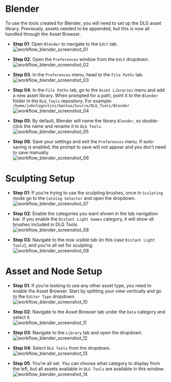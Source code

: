 # Blender

To use the tools created for Blender, you will need to set up the DLG asset library. Previously, assets needed to be appended, but this is now all handled through the Asset Browser.

- **Step 01**: Open ``Blender`` to navigate to the ``Edit`` tab.  
![workflow_blender_screenshot_01](../images/workflow_blender_screenshot_01.png "workflow_blender_screenshot_01")

- **Step 02**: Open the ``Preferences`` window from the ``Edit`` dropdown.  
![workflow_blender_screenshot_02](../images/workflow_blender_screenshot_02.png "workflow_blender_screenshot_02")

- **Step 03**: In the ``Preferences`` menu, head to the ``File Paths`` tab.  
![workflow_blender_screenshot_03](../images/workflow_blender_screenshot_03.png "workflow_blender_screenshot_03")

- **Step 04**: In the ``File Paths`` tab, go to the ``Asset Libraries`` menu and add a new asset library. When prompted for a path, point it to the ``Blender`` folder in the ``DLG_Tools`` repository. For example:  
`/home/johnlogostini/Gentoo/Source/DLG_Tools/Blender`  
![workflow_blender_screenshot_04](../images/workflow_blender_screenshot_04.png "workflow_blender_screenshot_04")

- **Step 05**: By default, Blender will name the library ``Blender``, so double-click the name and rename it to ``DLG Tools``.  
![workflow_blender_screenshot_05](../images/workflow_blender_screenshot_05.png "workflow_blender_screenshot_05")

- **Step 06**: Save your settings and exit the ``Preferences`` menu. If auto-saving is enabled, the prompt to save will not appear and you don’t need to save manually.  
![workflow_blender_screenshot_06](../images/workflow_blender_screenshot_06.png "workflow_blender_screenshot_06")

# Sculpting Setup

- **Step 01**: If you’re trying to use the sculpting brushes, once in ``Sculpting`` mode go to the ``Catalog Selector`` and open the dropdown.  
![workflow_blender_screenshot_07](../images/workflow_blender_screenshot_07.png "workflow_blender_screenshot_07")

- **Step 02**: Enable the categories you want shown in the tab navigation bar. If you enable the ``Distant Light Games`` category, it will show all brushes included in DLG Tools.  
![workflow_blender_screenshot_08](../images/workflow_blender_screenshot_08.png "workflow_blender_screenshot_08")

- **Step 03**: Navigate to the now visible tab (in this case ``Distant Light Tools``), and you’re all set for sculpting.  
![workflow_blender_screenshot_09](../images/workflow_blender_screenshot_09.png "workflow_blender_screenshot_09")

# Asset and Node Setup

- **Step 01**: If you’re looking to use any other asset type, you need to enable the Asset Browser. Start by splitting your view vertically and go to the ``Editor Type`` dropdown.  
![workflow_blender_screenshot_10](../images/workflow_blender_screenshot_10.png "workflow_blender_screenshot_10")

- **Step 02**: Navigate to the Asset Browser tab under the ``Data`` category and select it.  
![workflow_blender_screenshot_11](../images/workflow_blender_screenshot_11.png "workflow_blender_screenshot_11")

- **Step 03**: Navigate to the ``Library`` tab and open the dropdown.  
![workflow_blender_screenshot_12](../images/workflow_blender_screenshot_12.png "workflow_blender_screenshot_12")

- **Step 04**: Select ``DLG Tools`` from the dropdown.  
![workflow_blender_screenshot_13](../images/workflow_blender_screenshot_13.png "workflow_blender_screenshot_13")

- **Step 05**: You’re all set. You can choose what category to display from the left, but all assets available in ``DLG Tools`` are available in this window.  
![workflow_blender_screenshot_14](../images/workflow_blender_screenshot_14.png "workflow_blender_screenshot_14")
